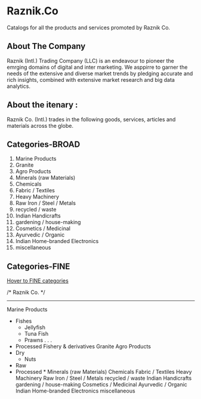 # Raznik.Co
Catalogs for all the products and services promoted by Raznik Co.

## About The Company
Raznik (Intl.) Trading Company (LLC) is an endeavour to pioneer the emrging domains of digital and inter marketing. We asppirre to garner the needs of the extensive and diverse market trends by pledging accurate and rich insights, combined with extensive market research and big data analytics.

## About the itenary :
Raznik Co. (Intl.) trades in the following goods, services, articles and materials across the globe.

## Categories-BROAD

1. Marine Products
2. Granite
3. Agro Products
4. Minerals (raw Materials)
5. Chemicals
6. Fabric / Textiles
7. Heavy Machinery
8. Raw Iron / Steel / Metals
9. recycled / waste
10. Indian Handicrafts
11. gardening / house-making
12. Cosmetics / Medicinal 
13. Ayurvedic / Organic
14. Indian Home-branded Electronics
15. miscellaneous

## Categories-FINE
[Hover to FINE categories](./all)


/* Raznik Co. */

---


Marine Products
* Fishes
  * Jellyfish
  * Tuna Fish
  * Prawns . . . 
* Processed Fishery & derivatives
Granite
Agro Products
* Dry
  * Nuts
* Raw
* Processed
  * 
Minerals (raw Materials)
Chemicals
Fabric / Textiles
Heavy Machinery
Raw Iron / Steel / Metals
recycled / waste
Indian Handicrafts
gardening / house-making
Cosmetics / Medicinal 
Ayurvedic / Organic
Indian Home-branded Electronics
miscellaneous
